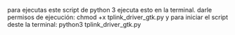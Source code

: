 para ejecutas este script de python 3 ejecuta esto en la terminal.
darle permisos de ejecución:
chmod +x tplink_driver_gtk.py
y para iniciar el script deste la terminal:
python3 tplink_driver_gtk.py

